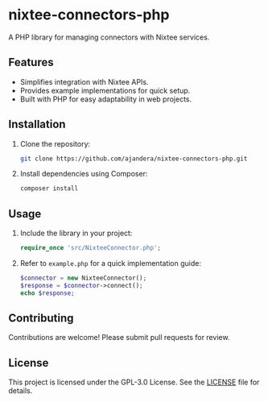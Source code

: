# nixtee-connectors-php

A PHP library for managing connectors with Nixtee services.

## Features
- Simplifies integration with Nixtee APIs.
- Provides example implementations for quick setup.
- Built with PHP for easy adaptability in web projects.

## Installation
1. Clone the repository:
   ```bash
   git clone https://github.com/ajandera/nixtee-connectors-php.git
   ```
2. Install dependencies using Composer:
   ```bash
   composer install
   ```

## Usage
1. Include the library in your project:
   ```php
   require_once 'src/NixteeConnector.php';
   ```
2. Refer to `example.php` for a quick implementation guide:
   ```php
   $connector = new NixteeConnector();
   $response = $connector->connect();
   echo $response;
   ```

## Contributing
Contributions are welcome! Please submit pull requests for review.

## License
This project is licensed under the GPL-3.0 License. See the [LICENSE](LICENSE) file for details.